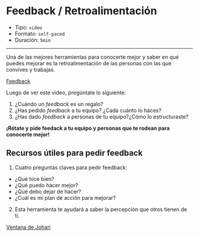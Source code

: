 # Feedback / Retroalimentación

* Tipo: `video`
* Formato: `self-paced`
* Duración: `5min`

***
Una de las mejores herramientas para conocerte mejor y saber en qué puedes mejorar es la retroalimentación de las personas con las que convives y trabajas.

[Feedback](https://vimeo.com/368080166)

Luego de ver este video, pregúntate lo siguiente:
1. ¿Cuándo un _feedback_ es un regalo?
2. ¿Has pedido _feedback_ a tu equipo? ¿Cada cuánto lo haces?
3. ¿Has dado _feedback_ a personas de tu equipo?¿Cómo lo estructuraste?

**¡Rétate y pide feedack a tu equipo y personas que te rodean para conocerte mejor!**

## Recursos útiles para pedir feedback

1. Cuatro preguntas claves para pedir feedback:
- ¿Qué hice bien?
- ¿Qué puedo hacer mejor?
- ¿Qué debo dejar de hacer?
- ¿Cuál es mi plan de acción para mejorar?

2. Esta herramienta te ayudará a saber la percepción que otros tienen de ti.

[Ventana de Johari](https://vimeo.com/368373693)
